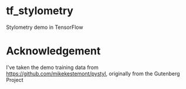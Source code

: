 # tf_stylometry
Stylometry demo in TensorFlow

# Acknowledgement

I've taken the demo training data from https://github.com/mikekestemont/pystyl, originally from the Gutenberg Project
